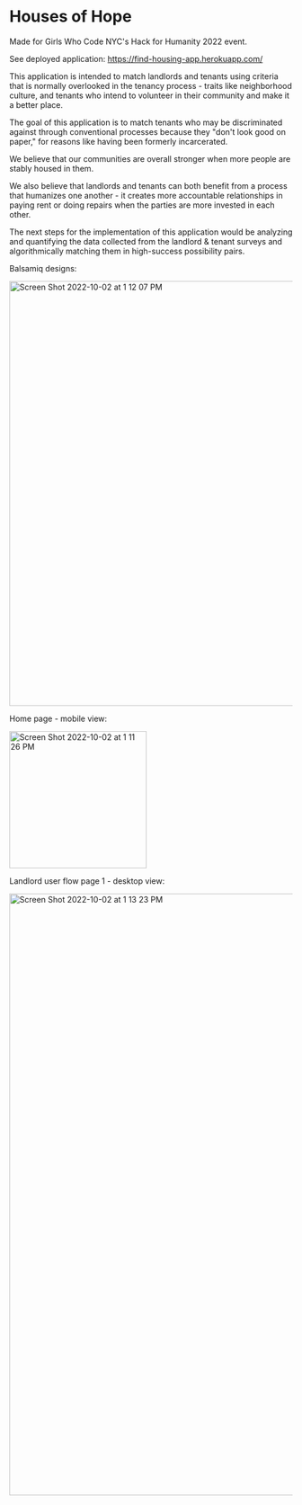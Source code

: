 # Houses of Hope

Made for Girls Who Code NYC's Hack for Humanity 2022 event.

See deployed application: https://find-housing-app.herokuapp.com/

This application is intended to match landlords and tenants using criteria that is normally overlooked in the tenancy process - traits like neighborhood culture, and tenants who intend to volunteer in their community and make it a better place.

The goal of this application is to match tenants who may be discriminated against through conventional processes because they "don't look good on paper," for reasons like having been formerly incarcerated.

We believe that our communities are overall stronger when more people are stably housed in them.

We also believe that landlords and tenants can both benefit from a process that humanizes one another - it creates more accountable relationships in paying rent or doing repairs when the parties are more invested in each other.

The next steps for the implementation of this application would be analyzing and quantifying the data collected from the landlord & tenant surveys and algorithmically matching them in high-success possibility pairs.

Balsamiq designs:

<img width="756" alt="Screen Shot 2022-10-02 at 1 12 07 PM" src="https://user-images.githubusercontent.com/10503669/193467008-27bcfbbb-71d2-46d8-91b5-d12c55aa49f5.png">

Home page - mobile view:

<img width="244" alt="Screen Shot 2022-10-02 at 1 11 26 PM" src="https://user-images.githubusercontent.com/10503669/193466979-c33d1460-c80d-4dd1-9467-c6bdf606ee84.png">

Landlord user flow page 1 - desktop view:

<img width="1071" alt="Screen Shot 2022-10-02 at 1 13 23 PM" src="https://user-images.githubusercontent.com/10503669/193467063-12708576-10ae-4e8b-8056-1e9f515e2dea.png">

